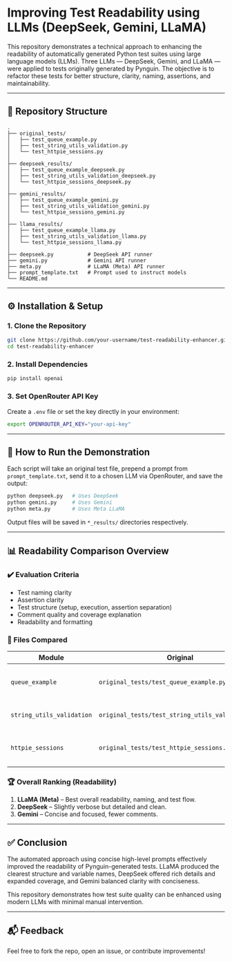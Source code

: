 # Improving Test Readability using LLMs (DeepSeek, Gemini, LLaMA)

This repository demonstrates a technical approach to enhancing the readability of automatically generated Python test suites using large language models (LLMs). Three LLMs — DeepSeek, Gemini, and LLaMA — were applied to tests originally generated by Pynguin. The objective is to refactor these tests for better structure, clarity, naming, assertions, and maintainability.

---

## 📁 Repository Structure

```
.
├── original_tests/
│   ├── test_queue_example.py
│   ├── test_string_utils_validation.py
│   └── test_httpie_sessions.py
│
├── deepseek_results/
│   ├── test_queue_example_deepseek.py
│   ├── test_string_utils_validation_deepseek.py
│   └── test_httpie_sessions_deepseek.py
│
├── gemini_results/
│   ├── test_queue_example_gemini.py
│   ├── test_string_utils_validation_gemini.py
│   └── test_httpie_sessions_gemini.py
│
├── llama_results/
│   ├── test_queue_example_llama.py
│   ├── test_string_utils_validation_llama.py
│   └── test_httpie_sessions_llama.py
│
├── deepseek.py           # DeepSeek API runner
├── gemini.py             # Gemini API runner
├── meta.py               # LLaMA (Meta) API runner
├── prompt_template.txt   # Prompt used to instruct models
└── README.md
```

---

## ⚙️ Installation & Setup

### 1. Clone the Repository

```bash
git clone https://github.com/your-username/test-readability-enhancer.git
cd test-readability-enhancer
```

### 2. Install Dependencies

```bash
pip install openai
```

### 3. Set OpenRouter API Key

Create a `.env` file or set the key directly in your environment:

```bash
export OPENROUTER_API_KEY="your-api-key"
```

---

## 🚀 How to Run the Demonstration

Each script will take an original test file, prepend a prompt from `prompt_template.txt`, send it to a chosen LLM via OpenRouter, and save the output:

```bash
python deepseek.py   # Uses DeepSeek
python gemini.py     # Uses Gemini
python meta.py       # Uses Meta LLaMA
```

Output files will be saved in `*_results/` directories respectively.

---

## 📊 Readability Comparison Overview

### ✔️ Evaluation Criteria
- Test naming clarity
- Assertion clarity
- Test structure (setup, execution, assertion separation)
- Comment quality and coverage explanation
- Readability and formatting

### 🧪 Files Compared
| Module               | Original       | DeepSeek                | Gemini                  | LLaMA                   |
|----------------------|----------------|--------------------------|--------------------------|--------------------------|
| `queue_example`      | `original_tests/test_queue_example.py` | ✅ Improved structure, better names | ✅ Focused assertions | ✅ Best naming & clarity |
| `string_utils_validation` | `original_tests/test_string_utils_validation.py` | ✅ +Edge cases, +Comments | ✅ Refined assertions | ✅ Very readable layout |
| `httpie_sessions`    | `original_tests/test_httpie_sessions.py` | ✅ Added constants, more readable | ✅ Simplified control flow | ✅ Added setup clarity |

### 🏆 Overall Ranking (Readability)
1. **LLaMA (Meta)** – Best overall readability, naming, and test flow.
2. **DeepSeek** – Slightly verbose but detailed and clean.
3. **Gemini** – Concise and focused, fewer comments.

---

## ✅ Conclusion

The automated approach using concise high-level prompts effectively improved the readability of Pynguin-generated tests. LLaMA produced the clearest structure and variable names, DeepSeek offered rich details and expanded coverage, and Gemini balanced clarity with conciseness.

This repository demonstrates how test suite quality can be enhanced using modern LLMs with minimal manual intervention.

---

## 📬 Feedback

Feel free to fork the repo, open an issue, or contribute improvements!